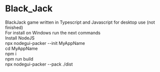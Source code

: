 # Black_Jack
BlackJack game written in Typescript and Javascript for desktop use (not finished)<br>
For install on Windows run the next commands<br>
Install NodeJS<br>
npx nodegui-packer --init MyAppName<br>
cd MyAppName<br>
npm i<br>
npm run build<br>
npx nodegui-packer --pack ./dist<br>
<!--pkg dist\nodegui_core-3adbbaeeeb2020b63878cdf3a3f4b618.node -t node14-win-x64--><br>

